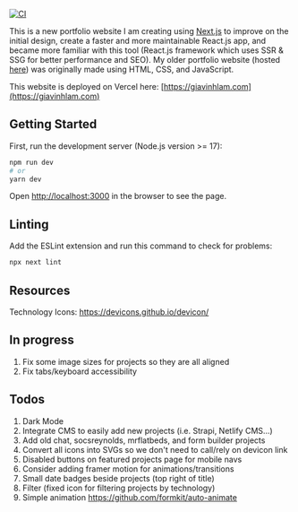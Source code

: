 [![CI](https://github.com/GV79/portfolio-new/actions/workflows/main.yml/badge.svg)](https://github.com/GV79/portfolio-new/actions/workflows/main.yml)

This is a new portfolio website I am creating using [Next.js](https://nextjs.org/) to improve on the initial design, create a faster and more maintainable React.js app, and became more familiar with this tool (React.js framework which uses SSR & SSG for better performance and SEO). My older portfolio website (hosted [here](https://eloquent-bhaskara-4b11e4.netlify.app/)) was originally made using HTML, CSS, and JavaScript.

This website is deployed on Vercel here: [https://giavinhlam.com](https://giavinhlam.com)

## Getting Started

First, run the development server (Node.js version >= 17):

```bash
npm run dev
# or
yarn dev
```

Open [http://localhost:3000](http://localhost:3000) in the browser to see the page.

## Linting

Add the ESLint extension and run this command to check for problems:

```bash
npx next lint
```

## Resources

Technology Icons: https://devicons.github.io/devicon/

## In progress

1. Fix some image sizes for projects so they are all aligned
2. Fix tabs/keyboard accessibility

## Todos

1. Dark Mode
2. Integrate CMS to easily add new projects (i.e. Strapi, Netlify CMS...)
3. Add old chat, socsreynolds, mrflatbeds, and form builder projects
4. Convert all icons into SVGs so we don't need to call/rely on devicon link
5. Disabled buttons on featured projects page for mobile navs
6. Consider adding framer motion for animations/transitions
7. Small date badges beside projects (top right of title)
8. Filter (fixed icon for filtering projects by technology)
9. Simple animation https://github.com/formkit/auto-animate
